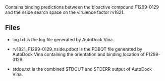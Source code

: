 Contains binding predictions between the bioactive compound F1299-0129 and the nside search space on the virulence factor rv1821.

## Files

- log.txt is the log file generated by AutoDock Vina.

- rv1821_F1299-0129_nside.pdbqt is the PDBQT file generated by AutoDock Vina containing the orientation and binding location of F1299-0129.

- stdoe.txt is the combined STDOUT and STDERR output of AutoDock Vina.

